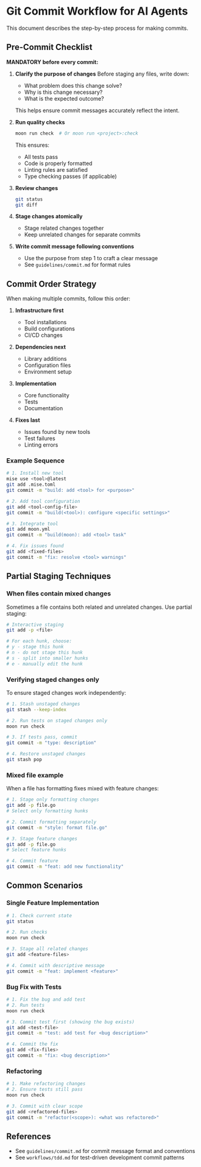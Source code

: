 # Git Commit Workflow for AI Agents

This document describes the step-by-step process for making commits.

## Pre-Commit Checklist

**MANDATORY before every commit:**

1. **Clarify the purpose of changes**
   Before staging any files, write down:
   - What problem does this change solve?
   - Why is this change necessary?
   - What is the expected outcome?
   
   This helps ensure commit messages accurately reflect the intent.

2. **Run quality checks**
   ```bash
   moon run check  # Or moon run <project>:check
   ```
   This ensures:
   - All tests pass
   - Code is properly formatted
   - Linting rules are satisfied
   - Type checking passes (if applicable)

3. **Review changes**
   ```bash
   git status
   git diff
   ```

4. **Stage changes atomically**
   - Stage related changes together
   - Keep unrelated changes for separate commits

5. **Write commit message following conventions**
   - Use the purpose from step 1 to craft a clear message
   - See `guidelines/commit.md` for format rules

## Commit Order Strategy

When making multiple commits, follow this order:

1. **Infrastructure first**
   - Tool installations
   - Build configurations
   - CI/CD changes

2. **Dependencies next**
   - Library additions
   - Configuration files
   - Environment setup

3. **Implementation**
   - Core functionality
   - Tests
   - Documentation

4. **Fixes last**
   - Issues found by new tools
   - Test failures
   - Linting errors

### Example Sequence

```bash
# 1. Install new tool
mise use <tool>@latest
git add .mise.toml
git commit -m "build: add <tool> for <purpose>"

# 2. Add tool configuration
git add <tool-config-file>
git commit -m "build(<tool>): configure <specific settings>"

# 3. Integrate tool
git add moon.yml
git commit -m "build(moon): add <tool> task"

# 4. Fix issues found
git add <fixed-files>
git commit -m "fix: resolve <tool> warnings"
```

## Partial Staging Techniques

### When files contain mixed changes

Sometimes a file contains both related and unrelated changes. Use partial staging:

```bash
# Interactive staging
git add -p <file>

# For each hunk, choose:
# y - stage this hunk
# n - do not stage this hunk
# s - split into smaller hunks
# e - manually edit the hunk
```

### Verifying staged changes only

To ensure staged changes work independently:

```bash
# 1. Stash unstaged changes
git stash --keep-index

# 2. Run tests on staged changes only
moon run check

# 3. If tests pass, commit
git commit -m "type: description"

# 4. Restore unstaged changes
git stash pop
```

### Mixed file example

When a file has formatting fixes mixed with feature changes:

```bash
# 1. Stage only formatting changes
git add -p file.go
# Select only formatting hunks

# 2. Commit formatting separately
git commit -m "style: format file.go"

# 3. Stage feature changes
git add -p file.go
# Select feature hunks

# 4. Commit feature
git commit -m "feat: add new functionality"
```

## Common Scenarios

### Single Feature Implementation

```bash
# 1. Check current state
git status

# 2. Run checks
moon run check

# 3. Stage all related changes
git add <feature-files>

# 4. Commit with descriptive message
git commit -m "feat: implement <feature>"
```

### Bug Fix with Tests

```bash
# 1. Fix the bug and add test
# 2. Run tests
moon run check

# 3. Commit test first (showing the bug exists)
git add <test-file>
git commit -m "test: add test for <bug description>"

# 4. Commit the fix
git add <fix-files>
git commit -m "fix: <bug description>"
```

### Refactoring

```bash
# 1. Make refactoring changes
# 2. Ensure tests still pass
moon run check

# 3. Commit with clear scope
git add <refactored-files>
git commit -m "refactor(<scope>): <what was refactored>"
```

## References

- See `guidelines/commit.md` for commit message format and conventions
- See `workflows/tdd.md` for test-driven development commit patterns